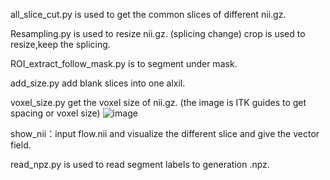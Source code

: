all_slice_cut.py is used to get the common slices of different nii.gz.


Resampling.py is used to resize nii.gz. (splicing change)
crop is used to resize,keep the splicing.

ROI_extract_follow_mask.py is to segment under mask.

add_size.py add blank slices into one alxil.


voxel_size.py get the voxel size of nii.gz. (the image is ITK guides to get spacing or voxel size)
![image](https://github.com/user-attachments/assets/9145b10f-519f-4d90-9218-01cafef7b128)


show_nii：input flow.nii and visualize the different slice and give the vector field.

read_npz.py is used to read segment labels to generation .npz.
